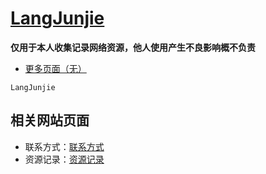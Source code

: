 [LangJunjie](http://langjunjie.cn)
=======
**仅用于本人收集记录网络资源，他人使用产生不良影响概不负责**

* [更多页面（无）]()

`LangJunjie` 



相关网站页面
---

- 联系方式：[联系方式](https://langjunjie.cn/#/link)
- 资源记录：[资源记录](https://langjunjie.cn/#/tools)

